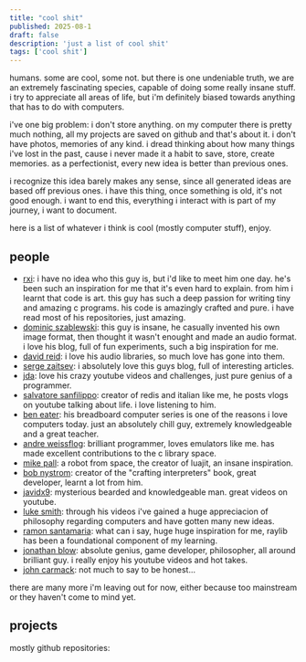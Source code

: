 ```yaml
---
title: "cool shit"
published: 2025-08-1
draft: false
description: 'just a list of cool shit'
tags: ['cool shit']
---
```


humans. some are cool, some not. but there is one undeniable truth, we are an extremely fascinating species, capable of doing some really insane stuff. i try to appreciate all areas of life, but i'm definitely biased towards anything that has to do with computers.

i've one big problem: i don't store anything. on my computer there is pretty much nothing, all my projects are saved on github and that's about it. i don't have photos, memories of any kind. i dread thinking about how many things i've lost in the past, cause i never made it a habit to save, store, create memories. as a perfectionist, every new idea is better than previous ones.

i recognize this idea barely makes any sense, since all generated ideas are based off previous ones. i have this thing, once something is old, it's not good enough. i want to end this, everything i interact with is part of my journey, i want to document.

here is a list of whatever i think is cool (mostly computer stuff), enjoy.

## people

- [rxi](https://github.com/rxi): i have no idea who this guy is, but i'd like to meet him one day. he's been such an inspiration for me that it's even hard to explain. from him i learnt that code is art. this guy has such a deep passion for writing tiny and amazing c programs. his code is amazingly crafted and pure. i have read most of his repositories, just amazing.
- [dominic szablewski](https://github.com/phoboslab): this guy is insane, he casually invented his own image format, then thought it wasn't enought and made an audio format. i love his blog, full of fun experiments, such a big inspiration for me.
- [david reid](https://github.com/mackron): i love his audio libraries, so much love has gone into them.
- [serge zaitsev](https://github.com/zserge): i absolutely love this guys blog, full of interesting articles.
- [jda](https://github.com/jdah): love his crazy youtube videos and challenges, just pure genius of a programmer.
- [salvatore sanfilippo](https://github.com/antirez): creator of redis and italian like me, he posts vlogs on youtube talking about life. i love listening to him.
- [ben eater](https://github.com/beneater): his breadboard computer series is one of the reasons i love computers today. just an absolutely chill guy, extremely knowledgeable and a great teacher.
- [andre weissflog](https://github.com/floooh): brilliant programmer, loves emulators like me. has made excellent contributions to the c library space.
- [mike pall](https://github.com/mikepall): a robot from space, the creator of luajit, an insane inspiration.
- [bob nystrom](https://github.com/munificent): creator of the "crafting interpreters" book, great developer, learnt a lot from him.
- [javidx9](https://github.com/onelonecoder): mysterious bearded and knowledgeable man. great videos on youtube.
- [luke smith](https://github.com/lukesmithxyz): through his videos i've gained a huge appreciacion of philosophy regarding computers and have gotten many new ideas.
- [ramon santamaria](https://github.com/raysan5): what can i say, huge huge inspiration for me, raylib has been a foundational component of my learning.
- [jonathan blow](https://x.com/jonathan_blow): absolute genius, game developer, philosopher, all around brilliant guy. i really enjoy his youtube videos and hot takes.
- [john carmack](https://x.com/id_aa_carmack): not much to say to be honest...

there are many more i'm leaving out for now, either because too mainstream or they haven't come to mind yet.

## projects

mostly github repositories:
